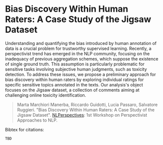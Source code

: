 # Bias Discovery Within Human Raters: A Case Study of the Jigsaw Dataset

Understanding and quantifying the bias introduced by human annotation of data is a crucial problem for trustworthy supervised learning. Recently, a perspectivist trend has emerged in the NLP community, focusing on the inadequacy of previous aggregation schemes, which suppose the existence of single ground truth. This assumption is particularly problematic for sensitive tasks involving subjective human judgments, such as toxicity detection. To address these issues, we propose a preliminary approach for bias discovery within human raters by exploring individual ratings for specific sensitive topics annotated in the texts. Our analysis's object focuses on the Jigsaw dataset, a collection of comments aiming at challenging online toxicity identification. 

> Marta Marchiori Manerba, Riccardo Guidotti, Lucia Passaro, Salvatore Ruggieri. "Bias Discovery Within Human Raters: A Case Study of the Jigsaw Dataset". [NLPerspectives](https://nlperspectives.di.unito.it/): 
1st Workshop on Perspectivist Approaches to NLP.

Bibtex for citations:

```
TBD
```

